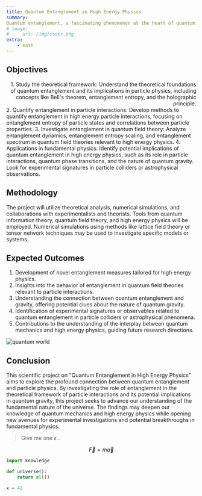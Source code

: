 ```yaml
---
title: Quantum Entanglement in High Energy Physics
summary: 
Quantum entanglement, a fascinating phenomenon at the heart of quantum mechanics, has gained significant interest in various fields. This scientific project aims to investigate the interplay between quantum entanglement and particle physics, specifically in the context of high energy physics. The goal is to gain deeper insights into fundamental aspects of the universe.
# image:
#     url: /img/cover.png
extra:
    - math
---
```


## Objectives
<div style='text-align: right;'>
    1. Study the theoretical framework: Understand the theoretical foundations of quantum entanglement and its implications in particle physics, including concepts like Bell's theorem, entanglement entropy, and the holographic principle.
</div>
2. Quantify entanglement in particle interactions: Develop methods to quantify entanglement in high energy particle interactions, focusing on entanglement entropy of particle states and correlations between particle properties.
3. Investigate entanglement in quantum field theory: Analyze entanglement dynamics, entanglement entropy scaling, and entanglement spectrum in quantum field theories relevant to high energy physics.
4. Applications in fundamental physics: Identify potential implications of quantum entanglement in high energy physics, such as its role in particle interactions, quantum phase transitions, and the nature of quantum gravity. Look for experimental signatures in particle colliders or astrophysical observations.



## Methodology
The project will utilize theoretical analysis, numerical simulations, and collaborations with experimentalists and theorists. Tools from quantum information theory, quantum field theory, and high energy physics will be employed. Numerical simulations using methods like lattice field theory or tensor network techniques may be used to investigate specific models or systems.

## Expected Outcomes
1. Development of novel entanglement measures tailored for high energy physics.
2. Insights into the behavior of entanglement in quantum field theories relevant to particle interactions.
3. Understanding the connection between quantum entanglement and gravity, offering potential clues about the nature of quantum gravity.
4. Identification of experimental signatures or observables related to quantum entanglement in particle colliders or astrophysical phenomena.
5. Contributions to the understanding of the interplay between quantum mechanics and high energy physics, guiding future research directions.

![quantum world](/img/plots/plot1a.webp)

## Conclusion
This scientific project on "Quantum Entanglement in High Energy Physics" aims to explore the profound connection between quantum entanglement and particle physics. By investigating the role of entanglement in the theoretical framework of particle interactions and its potential implications in quantum gravity, this project seeks to advance our understanding of the fundamental nature of the universe. The findings may deepen our knowledge of quantum mechanics and high energy physics while opening new avenues for experimental investigations and potential breakthroughs in fundamental physics.


> Give me one $\epsilon$...

$$
\vec{F}=m\vec{a}
$$


```python
import knowledge

def universe():
    return all()

x = 42
```
